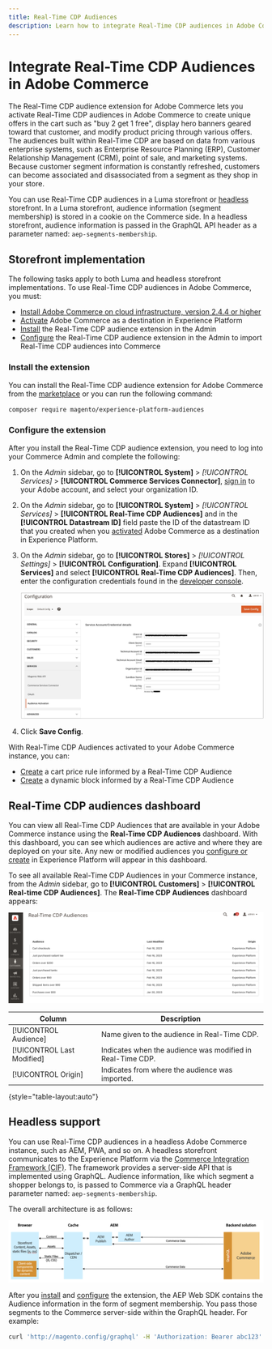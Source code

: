 ```yaml
---
title: Real-Time CDP Audiences
description: Learn how to integrate Real-Time CDP audiences in Adobe Commerce.
---
```

# Integrate Real-Time CDP Audiences in Adobe Commerce

The Real-Time CDP audience extension for Adobe Commerce lets you activate Real-Time CDP audiences in Adobe Commerce to create unique offers in the cart such as "buy 2 get 1 free", display hero banners geared toward that customer, and modify product pricing through various offers. The audiences built within Real-Time CDP are based on data from various enterprise systems, such as Enterprise Resource Planning (ERP), Customer Relationship Management (CRM), point of sale, and marketing systems. Because customer segment information is constantly refreshed, customers can become associated and disassociated from a segment as they shop in your store.

You can use Real-Time CDP audiences in a Luma storefront or [headless](#headless-support) storefront. In a Luma storefront, audience information (segment membership) is stored in a cookie on the Commerce side. In a headless storefront, audience information is passed in the GraphQL API header as a parameter named: `aep-segments-membership`.

## Storefront implementation

The following tasks apply to both Luma and headless storefront implementations. To use Real-Time CDP audiences in Adobe Commerce, you must:

- [Install Adobe Commerce on cloud infrastructure, version 2.4.4 or higher](https://experienceleague.adobe.com/docs/commerce-cloud-service/user-guide/overview.html)
- [Activate](https://experienceleague.adobe.com/docs/experience-platform/destinations/catalog/personalization/adobe-commerce.html) Adobe Commerce as a destination in Experience Platform
- [Install](#install-the-extension) the Real-Time CDP audience extension in the Admin
- [Configure](#configure-the-extension) the Real-Time CDP audience extension in the Admin to import Real-Time CDP audiences into Commerce

### Install the extension

You can install the Real-Time CDP audience extension for Adobe Commerce from the [marketplace](https://marketplace.magento.com/magento-experience-platform-audiences.html) or you can run the following command:

   ```bash
   composer require magento/experience-platform-audiences
   ```

### Configure the extension

After you install the Real-Time CDP audience extension, you need to log into your Commerce Admin and complete the following:

1. On the _Admin_ sidebar, go to **[!UICONTROL System]** > _[!UICONTROL Services]_ > **[!UICONTROL Commerce Services Connector]**, [sign in](https://experienceleague.adobe.com/docs/commerce-merchant-services/user-guides/integration-services/saas.html?lang=en#organizationid) to your Adobe account, and select your organization ID.
1. On the _Admin_ sidebar, go to **[!UICONTROL System]** > _[!UICONTROL Services]_ > **[!UICONTROL Real-Time CDP Audiences]** and in the **[!UICONTROL Datastream ID]** field paste the ID of the datastream ID that you created when you [activated](https://experienceleague.adobe.com/docs/experience-platform/destinations/catalog/personalization/adobe-commerce.html) Adobe Commerce as a destination in Experience Platform.
1. On the _Admin_ sidebar, go to **[!UICONTROL Stores]** > _[!UICONTROL Settings]_ > **[!UICONTROL Configuration]**. Expand **[!UICONTROL Services]** and select **[!UICONTROL Real-Time CDP Audiences]**. Then, enter the configuration credentials found in the [developer console](https://developer.adobe.com/console/home).

    ![Real-Time CDP Audience Admin Configuration](./assets/rtcdp-admin-config.png)

1. Click **Save Config**.

With Real-Time CDP Audiences activated to your Adobe Commerce instance, you can:

- [Create](../merchandising-promotions/customer-segment-rtcdp-cart-price-rule.md) a cart price rule informed by a Real-Time CDP Audience
- [Create](../content-design/dynamic-blocks-price-rules-audiences.md) a dynamic block informed by a Real-Time CDP Audience

## Real-Time CDP audiences dashboard

You can view all Real-Time CDP Audiences that are available in your Adobe Commerce instance using the **Real-Time CDP Audiences** dashboard. With this dashboard, you can see which audiences are active and where they are deployed on your site. Any new or modified audiences you [configure or create](https://experienceleague.adobe.com/docs/experience-platform/segmentation/ui/segment-builder.html) in Experience Platform will appear in this dashboard.

To see all available Real-Time CDP Audiences in your Commerce instance, from the _Admin_ sidebar, go to **[!UICONTROL Customers]** > **[!UICONTROL Real-time CDP Audiences]**. The **Real-Time CDP Audiences** dashboard appears:

![Real-Time CDP Audiences Dashboard](./assets/audience-library.png)

|Column|Description|
|--- |--- |
|[!UICONTROL Audience]|Name given to the audience in Real-Time CDP.|
|[!UICONTROL Last Modified]|Indicates when the audience was modified in Real-Time CDP.|
|[!UICONTROL Origin]|Indicates from where the audience was imported.|

{style="table-layout:auto"}

## Headless support

You can use Real-Time CDP audiences in a headless Adobe Commerce instance, such as AEM, PWA, and so on. A headless storefront communicates to the Experience Platform via the [Commerce Integration Framework (CIF)](https://experienceleague.adobe.com/docs/experience-manager-cloud-service/content/content-and-commerce/integrations/magento.html). The framework provides a server-side API that is implemented using GraphQL. Audience information, like which segment a shopper belongs to, is passed to Commerce via a GraphQL header parameter named: `aep-segments-membership`.

The overall architecture is as follows:

![Sending Data from Headless Storefront to Backend](./assets/aem-commerce-architecture.png)

After you [install](#install-the-extension) and [configure](#configure-the-extension) the extension, the AEP Web SDK contains the Audience information in the form of segment membership. You pass those segments to the Commerce server-side within the GraphQL header. For example:

```bash
curl 'http://magento.config/graphql' -H 'Authorization: Bearer abc123' -H 'aep-segments-membership: urlencoded_list_of_segments' -H 'Content-Type: application/json' --data-binary '{"query":"query {\ncustomer {\nfirstname\nlastname\nemail\n}\n}"}'
```
